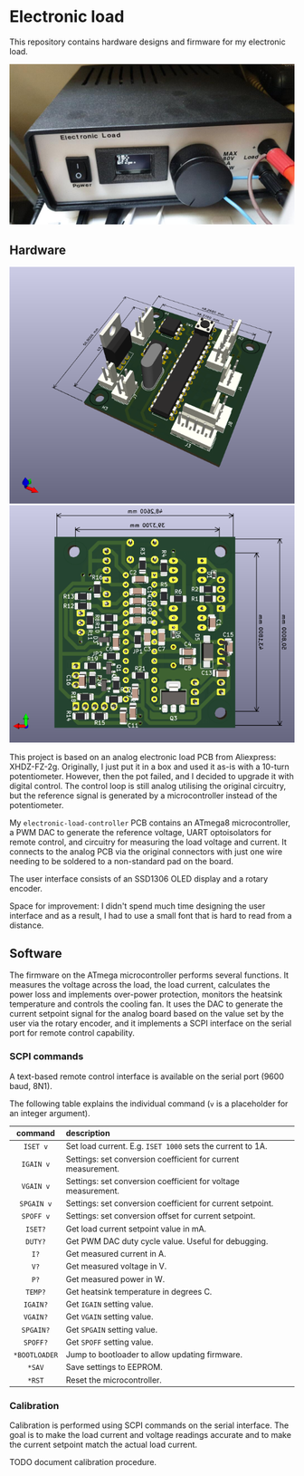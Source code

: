 # Electronic load
This repository contains hardware designs and firmware for my electronic load.

![DIY digitally controlled electronic load](doc/photo.jpg)

## Hardware
![3D view of assembled PCB](doc/3d-top.png)
![3D view of assembled PCB](doc/3d-bot.png)

This project is based on an analog electronic load PCB from Aliexpress:
XHDZ-FZ-2g.
Originally, I just put it in a box and used it as-is with a 10-turn
potentiometer. However, then the pot failed, and I decided to upgrade it with
digital control. The control loop is still analog utilising the original
circuitry, but the reference signal is generated by a microcontroller instead
of the potentiometer.

My `electronic-load-controller` PCB contains an ATmega8 microcontroller,
a PWM DAC to generate the reference voltage, UART optoisolators for remote
control, and circuitry for measuring the load voltage and current.
It connects to the analog PCB via the original connectors with just one wire
needing to be soldered to a non-standard pad on the board.

The user interface consists of an SSD1306 OLED display and a rotary encoder.

Space for improvement: I didn't spend much time designing the user interface
and as a result, I had to use a small font that is hard to read from a
distance.


## Software
The firmware on the ATmega microcontroller performs several functions.
It measures the voltage across the load, the load current, calculates the
power loss and implements over-power protection, monitors the heatsink
temperature and controls the cooling fan.
It uses the DAC to generate the current setpoint signal for the analog board
based on the value set by the user via the rotary encoder,
and it implements a SCPI interface on the serial port for remote control
capability.


### SCPI commands
A text-based remote control interface is available on the serial port (9600
baud, 8N1).

The following table explains the individual command (`v` is a placeholder for
an integer argument).

| command       | description                                                   |
|:-------------:|:--------------------------------------------------------------|
| `ISET v`      | Set load current. E.g. `ISET 1000` sets the current to 1A.    |
| `IGAIN v`     | Settings: set conversion coefficient for current measurement. |
| `VGAIN v`     | Settings: set conversion coefficient for voltage measurement. |
| `SPGAIN v`    | Settings: set conversion coefficient for current setpoint.    |
| `SPOFF v`     | Settings: set conversion offset for current setpoint.         |
| `ISET?`       | Get load current setpoint value in mA.                        |
| `DUTY?`       | Get PWM DAC duty cycle value. Useful for debugging.           |
| `I?`          | Get measured current in A.                                    |
| `V?`          | Get measured voltage in V.                                    |
| `P?`          | Get measured power in W.                                      |
| `TEMP?`       | Get heatsink temperature in degrees C.                        |
| `IGAIN?`      | Get `IGAIN` setting value.                                    |
| `VGAIN?`      | Get `VGAIN` setting value.                                    |
| `SPGAIN?`     | Get `SPGAIN` setting value.                                   |
| `SPOFF?`      | Get `SPOFF` setting value.                                    |
| `*BOOTLOADER` | Jump to bootloader to allow updating firmware.                |
| `*SAV`        | Save settings to EEPROM.                                      |
| `*RST`        | Reset the microcontroller.                                    |


### Calibration
Calibration is performed using SCPI commands on the serial interface.
The goal is to make the load current and voltage readings accurate
and to make the current setpoint match the actual load current.

TODO document calibration procedure.

